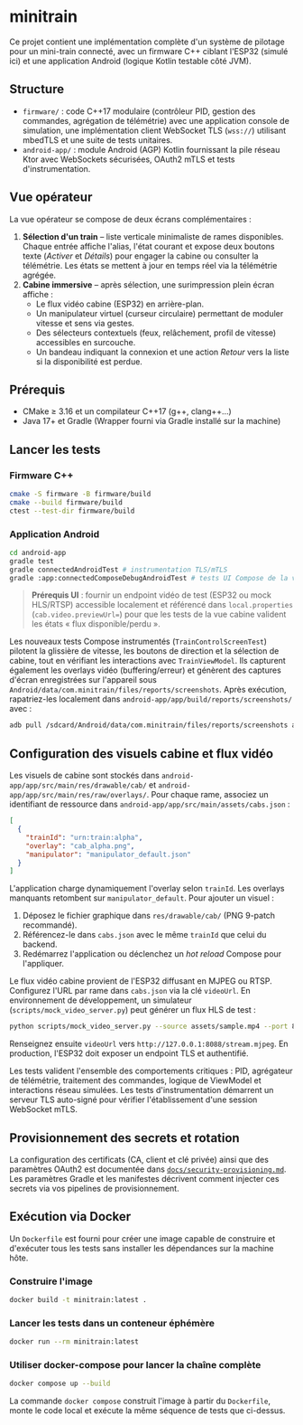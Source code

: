 # minitrain

Ce projet contient une implémentation complète d'un système de pilotage pour un mini-train connecté, avec un firmware C++ ciblant l'ESP32 (simulé ici) et une application Android (logique Kotlin testable côté JVM).

## Structure

- `firmware/` : code C++17 modulaire (contrôleur PID, gestion des commandes, agrégation de télémétrie) avec une application console de simulation, une implémentation client WebSocket TLS (`wss://`) utilisant mbedTLS et une suite de tests unitaires.
- `android-app/` : module Android (AGP) Kotlin fournissant la pile réseau Ktor avec WebSockets sécurisées, OAuth2 mTLS et tests d'instrumentation.

## Vue opérateur

La vue opérateur se compose de deux écrans complémentaires :

1. **Sélection d'un train** – liste verticale minimaliste de rames disponibles. Chaque entrée affiche l'alias, l'état courant et expose deux boutons texte (*Activer* et *Détails*) pour engager la cabine ou consulter la télémétrie. Les états se mettent à jour en temps réel via la télémétrie agrégée.
2. **Cabine immersive** – après sélection, une surimpression plein écran affiche :
   - Le flux vidéo cabine (ESP32) en arrière-plan.
   - Un manipulateur virtuel (curseur circulaire) permettant de moduler vitesse et sens via gestes.
   - Des sélecteurs contextuels (feux, relâchement, profil de vitesse) accessibles en surcouche.
   - Un bandeau indiquant la connexion et une action *Retour* vers la liste si la disponibilité est perdue.

## Prérequis

- CMake ≥ 3.16 et un compilateur C++17 (g++, clang++…)
- Java 17+ et Gradle (Wrapper fourni via Gradle installé sur la machine)

## Lancer les tests

### Firmware C++

```bash
cmake -S firmware -B firmware/build
cmake --build firmware/build
ctest --test-dir firmware/build
```

### Application Android

```bash
cd android-app
gradle test
gradle connectedAndroidTest # instrumentation TLS/mTLS
gradle :app:connectedComposeDebugAndroidTest # tests UI Compose de la vue cabine
```

> **Prérequis UI** : fournir un endpoint vidéo de test (ESP32 ou mock HLS/RTSP) accessible localement et référencé dans `local.properties` (`cab.video.previewUrl=`) pour que les tests de la vue cabine valident les états « flux disponible/perdu ».

Les nouveaux tests Compose instrumentés (`TrainControlScreenTest`) pilotent la glissière de vitesse, les boutons de direction et la sélection de cabine, tout en vérifiant les interactions avec `TrainViewModel`. Ils capturent également les overlays vidéo (buffering/erreur) et génèrent des captures d'écran enregistrées sur l'appareil sous `Android/data/com.minitrain/files/reports/screenshots`. Après exécution, rapatriez-les localement dans `android-app/app/build/reports/screenshots/` avec :

```bash
adb pull /sdcard/Android/data/com.minitrain/files/reports/screenshots android-app/app/build/reports/screenshots/
```

## Configuration des visuels cabine et flux vidéo

Les visuels de cabine sont stockés dans `android-app/app/src/main/res/drawable/cab/` et `android-app/app/src/main/res/raw/overlays/`. Pour chaque rame, associez un identifiant de ressource dans `android-app/app/src/main/assets/cabs.json` :

```json
[
  {
    "trainId": "urn:train:alpha",
    "overlay": "cab_alpha.png",
    "manipulator": "manipulator_default.json"
  }
]
```

L'application charge dynamiquement l'overlay selon `trainId`. Les overlays manquants retombent sur `manipulator_default`. Pour ajouter un visuel :

1. Déposez le fichier graphique dans `res/drawable/cab/` (PNG 9-patch recommandé).
2. Référencez-le dans `cabs.json` avec le même `trainId` que celui du backend.
3. Redémarrez l'application ou déclenchez un *hot reload* Compose pour l'appliquer.

Le flux vidéo cabine provient de l'ESP32 diffusant en MJPEG ou RTSP. Configurez l'URL par rame dans `cabs.json` via la clé `videoUrl`. En environnement de développement, un simulateur (`scripts/mock_video_server.py`) peut générer un flux HLS de test :

```bash
python scripts/mock_video_server.py --source assets/sample.mp4 --port 8088
```

Renseignez ensuite `videoUrl` vers `http://127.0.0.1:8088/stream.mjpeg`. En production, l'ESP32 doit exposer un endpoint TLS et authentifié.

Les tests valident l'ensemble des comportements critiques : PID, agrégateur de télémétrie, traitement des commandes, logique de ViewModel et interactions réseau simulées. Les tests d'instrumentation démarrent un serveur TLS auto-signé pour vérifier l'établissement d'une session WebSocket mTLS.

## Provisionnement des secrets et rotation

La configuration des certificats (CA, client et clé privée) ainsi que des paramètres OAuth2 est documentée dans [`docs/security-provisioning.md`](docs/security-provisioning.md). Les paramètres Gradle et les manifestes décrivent comment injecter ces secrets via vos pipelines de provisionnement.

## Exécution via Docker

Un `Dockerfile` est fourni pour créer une image capable de construire et d'exécuter tous les tests sans installer les dépendances sur la machine hôte.

### Construire l'image

```bash
docker build -t minitrain:latest .
```

### Lancer les tests dans un conteneur éphémère

```bash
docker run --rm minitrain:latest
```

### Utiliser docker-compose pour lancer la chaîne complète

```bash
docker compose up --build
```

La commande `docker compose` construit l'image à partir du `Dockerfile`, monte le code local et exécute la même séquence de tests que ci-dessus.
